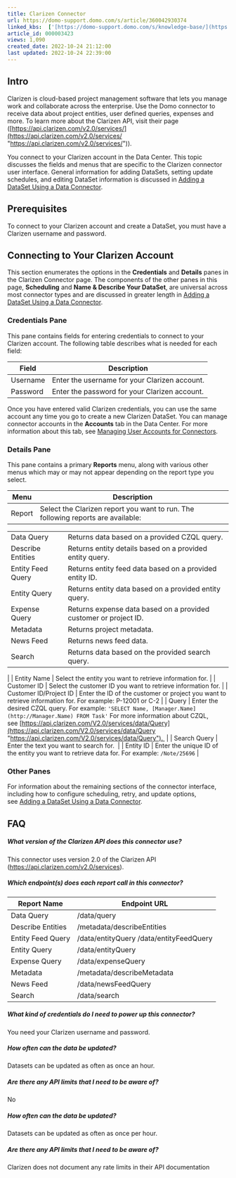 ```yaml
---
title: Clarizen Connector
url: https://domo-support.domo.com/s/article/360042930374
linked_kbs:  ['[https://domo-support.domo.com/s/knowledge-base/](https://domo-support.domo.com/s/knowledge-base/)', '[https://domo-support.domo.com/s/](https://domo-support.domo.com/s/)', '[https://domo-support.domo.com/s/topic/0TO5w000000ZammGAC](https://domo-support.domo.com/s/topic/0TO5w000000ZammGAC)', '[https://domo-support.domo.com/s/topic/0TO5w000000ZanLGAS](https://domo-support.domo.com/s/topic/0TO5w000000ZanLGAS)', '[https://domo-support.domo.com/s/topic/0TO5w000000ZaoQGAS](https://domo-support.domo.com/s/topic/0TO5w000000ZaoQGAS)', '[https://domo-support.domo.com/s/article/360042926274](https://domo-support.domo.com/s/article/360042926274)', '[https://domo-support.domo.com/s/article/360042926054](https://domo-support.domo.com/s/article/360042926054)', '[https://domo-support.domo.com/s/article/360042930374](https://domo-support.domo.com/s/article/360042930374)', '[https://domo-support.domo.com/s/topic/0TO5w000000ZaoQGAS/api-connectors](https://domo-support.domo.com/s/topic/0TO5w000000ZaoQGAS/api-connectors)', '[https://domo-support.domo.com/s/article/360043429933](https://domo-support.domo.com/s/article/360043429933)', '[https://domo-support.domo.com/s/article/360043429953](https://domo-support.domo.com/s/article/360043429953)', '[https://domo-support.domo.com/s/article/360042925494](https://domo-support.domo.com/s/article/360042925494)', '[https://domo-support.domo.com/s/article/360043429913](https://domo-support.domo.com/s/article/360043429913)', '[https://domo-support.domo.com/s/article/4408174643607](https://domo-support.domo.com/s/article/4408174643607)', '[https://domo-support.domo.com/s/login/](https://domo-support.domo.com/s/login/)']
article_id: 000003423
views: 1,090
created_date: 2022-10-24 21:12:00
last updated: 2022-10-24 22:39:00
---
```




Intro
-----


Clarizen is cloud-based project management software that lets you manage work and collaborate across the enterprise. Use the Domo connector to receive data about project entities, user defined queries, expenses and more. To learn more about the Clarizen API, visit their page ([https://api.clarizen.com/v2.0/services/](https://api.clarizen.com/v2.0/services/ "https://api.clarizen.com/v2.0/services/")).


You connect to your Clarizen account in the Data Center. This topic discusses the fields and menus that are specific to the Clarizen connector user interface. General information for adding DataSets, setting update schedules, and editing DataSet information is discussed in [Adding a DataSet Using a Data Connector](/s/article/360042926274).


Prerequisites
-------------


To connect to your Clarizen account and create a DataSet, you must have a Clarizen username and password.


Connecting to Your Clarizen Account
-----------------------------------


This section enumerates the options in the **Credentials** and **Details** panes in the Clarizen Connector page. The components of the other panes in this page, **Scheduling** and **Name & Describe Your DataSet**, are universal across most connector types and are discussed in greater length in [Adding a DataSet Using a Data Connector](/s/article/360042926274 "Adding a DataSet Using a Data Connector").


### Credentials Pane


This pane contains fields for entering credentials to connect to your Clarizen account. The following table describes what is needed for each field:  




| Field | Description |
| --- | --- |
| Username | Enter the username for your Clarizen account. |
| Password | Enter the password for your Clarizen account. |


Once you have entered valid Clarizen credentials, you can use the same account any time you go to create a new Clarizen DataSet. You can manage connector accounts in the **Accounts** tab in the Data Center. For more information about this tab, see [Managing User Accounts for Connectors](/s/article/360042926054 "Managing User Accounts for Connectors").


### Details Pane


This pane contains a primary **Reports** menu, along with various other menus which may or may not appear depending on the report type you select.




| Menu | Description |
| --- | --- |
| Report | Select the Clarizen report you want to run. The following reports are available:

|  |  |
| --- | --- |
| Data Query | Returns data based on a provided CZQL query. |
| Describe Entities | Returns entity details based on a provided entity query.  |
| Entity Feed Query | Returns entity feed data based on a provided entity ID. |
| Entity Query | Returns entity data based on a provided entity query. |
| Expense Query | Returns expense data based on a provided customer or project ID. |
| Metadata | Returns project metadata. |
| News Feed | Returns news feed data. |
| Search | Returns data based on the provided search query. |

 |
| Entity Name | Select the entity you want to retrieve information for. |
| Customer ID | Select the customer ID you want to retrieve information for. |
| Customer ID/Project ID | Enter the ID of the customer or project you want to retrieve information for. For example: P-12001 or C-2 |
| Query | Enter the desired CZQL query. For example:
`'SELECT Name, [Manager.Name](http://Manager.Name) FROM Task'`
For more information about CZQL, see [https://api.clarizen.com/V2.0/services/data/Query](https://api.clarizen.com/V2.0/services/data/Query "https://api.clarizen.com/V2.0/services/data/Query").  |
| Search Query | Enter the text you want to search for.  |
| Entity ID | Enter the unique ID of the entity you want to retrieve data for. For example:
`/Note/25696` |


### Other Panes


For information about the remaining sections of the connector interface, including how to configure scheduling, retry, and update options, see [Adding a DataSet Using a Data Connector](/s/article/360042926274).


FAQ
---


##### What version of the Clarizen API does this connector use?


This connector uses version 2.0 of the Clarizen API (<https://api.clarizen.com/v2.0/services>).


##### Which endpoint(s) does each report call in this connector?




| Report Name | Endpoint URL |
| --- | --- |
| Data Query | /data/query |
| Describe Entities | /metadata/describeEntities |
| Entity Feed Query | /data/entityQuery /data/entityFeedQuery |
| Entity Query | /data/entityQuery |
| Expense Query | /data/expenseQuery |
| Metadata | /metadata/describeMetadata |
| News Feed | /data/newsFeedQuery |
| Search | /data/search |


##### What kind of credentials do I need to power up this connector?


You need your Clarizen username and password.


##### How often can the data be updated?


Datasets can be updated as often as once an hour.


##### Are there any API limits that I need to be aware of?


No


##### How often can the data be updated?


Datasets can be updated as often as once per hour.


##### Are there any API limits that I need to be aware of?


Clarizen does not document any rate limits in their API documentation

